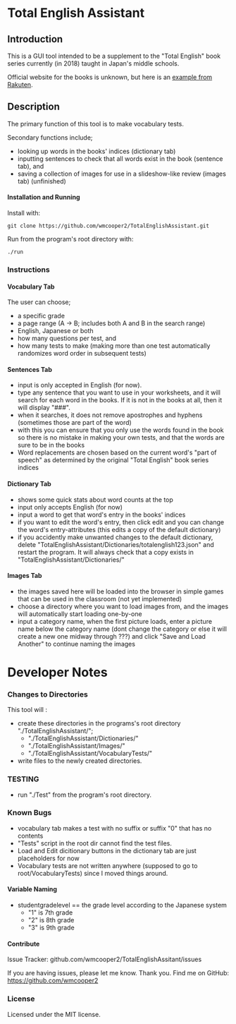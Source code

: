 # Total English Assistant
## Introduction

This is a GUI tool intended to be a supplement to the "Total English" book series currently (in 2018) taught in Japan's middle schools.

Official website for the books is unknown, but here is an [example from Rakuten][0].

## Description

The primary function of this tool is to make vocabulary tests.

Secondary functions include;
* looking up words in the books' indices (dictionary tab)
* inputting sentences to check that all words exist in the book (sentence tab), and
* saving a collection of images for use in a slideshow-like review (images tab) (unfinished)

#### Installation and Running

Install with:
```
git clone https://github.com/wmcooper2/TotalEnglishAssistant.git
```

Run from the program's root directory with:
```
./run
```


### Instructions 
#### Vocabulary Tab

The user can choose;
* a specific grade
* a page range (A -> B; includes both A and B in the search range)
* English, Japanese or both
* how many questions per test, and 
* how many tests to make (making more than one test automatically randomizes word order in subsequent tests)

#### Sentences Tab

* input is only accepted in English (for now).
* type any sentence that you want to use in your worksheets, and it will search for each word in the books. If it is not in the books at all, then it will display "###".
* when it searches, it does not remove apostrophes and hyphens (sometimes those are part of the word) 
* with this you can ensure that you only use the words found in the book so there is no mistake in making your own tests, and that the words are sure to be in the books
* Word replacements are chosen based on the current word's "part of speech" as determined by the original "Total English" book series indices

#### Dictionary Tab

* shows some quick stats about word counts at the top
* input only accepts English (for now)
* input a word to get that word's entry in the books' indices
* if you want to edit the word's entry, then click edit and you can change the word's entry-attributes (this edits a copy of the default dictionary)
* if you accidently make unwanted changes to the default dictionary, delete "TotalEnglishAssistant/Dictionaries/totalenglish123.json" and restart the program. It will always check that a copy exists in "TotalEnglishAssistant/Dictionaries/" 

#### Images Tab

* the images saved here will be loaded into the browser in simple games that can be used in the classroom (not yet implemented)
* choose a directory where you want to load images from, and the images will automatically start loading one-by-one
* input a category name, when the first picture loads, enter a picture name below the category name (dont change the category or else it will create a new one midway through ???) and click "Save and Load Another" to continue naming the images

# Developer Notes

### Changes to Directories

This tool will :
* create these directories in the programs's root directory "./TotalEnglishAssistant/";
  * "./TotalEnglishAssistant/Dictionaries/"
  * "./TotalEnglishAssistant/Images/"
  * "./TotalEnglishAssistant/VocabularyTests/"
* write files to the newly created directories.

### TESTING

* run "./Test" from the program's root directory.

### Known Bugs

* vocabulary tab makes a test with no suffix or suffix "0" that has no contents
* "Tests" script in the root dir cannot find the test files.
* Load and Edit dicitionary buttons in the dictionary tab are just placeholders for now
* Vocabulary tests are not written anywhere (supposed to go to root/VocabularyTests) since I moved things around.

#### Variable Naming

* studentgradelevel == the grade level according to the Japanese system 
  * "1" is 7th grade
  * "2" is 8th grade 
  * "3" is 9th grade

#### Contribute

Issue Tracker: github.com/wmcooper2/TotalEnglishAssitant/issues

If you are having issues, please let me know. Thank you.
Find me on GitHub: https://github.com/wmcooper2

### License

Licensed under the MIT license. 


[0]: https://item.rakuten.co.jp/learners/10000360/?scid=af_pc_etc&sc2id=af_113_0_10001868
